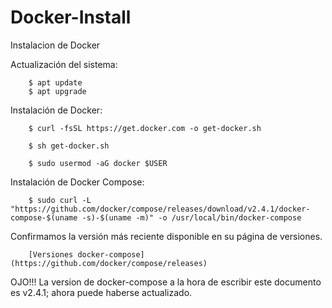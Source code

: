 # Docker-Install

Instalacion de Docker

Actualización del sistema:

        $ apt update
        $ apt upgrade

Instalación de Docker:

        $ curl -fsSL https://get.docker.com -o get-docker.sh

        $ sh get-docker.sh

        $ sudo usermod -aG docker $USER

Instalación de Docker Compose:

        $ sudo curl -L "https://github.com/docker/compose/releases/download/v2.4.1/docker-compose-$(uname -s)-$(uname -m)" -o /usr/local/bin/docker-compose
    
Confirmamos la versión más reciente disponible en su página de versiones.

        [Versiones docker-compose](https://github.com/docker/compose/releases)

OJO!!! La version de docker-compose a la hora de escribir este documento es v2.4.1; ahora puede haberse actualizado.
